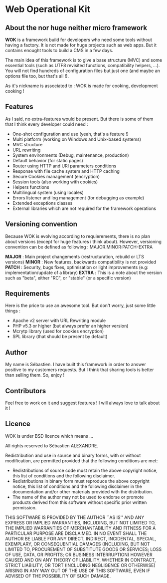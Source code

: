 # Web Operational Kit

## About the nor huge neither micro framework

**WOK** is a framework build for developers who need some tools without having a factory.  It is not made for huge projects such as web apps. But it contains enought tools to build a CMS in a few days.

The main idea of this framework is to give a base structure (MVC) and some essential tools (such as UTF8 revisited functions, compatibility helpers, ...). You will not find hundreds of configuration files but just one (and maybe an options file too, but that's all !). 

As it's nickname is associated to : WOK is made for cooking, development cooking !

## Features

As I said, no extra-features would be present. But there is some of them that I think every developer could need :

- One-shot configuration and use (yeah, that's a feature !)
- Multi platform (working on Windows and Unix-based systems)
- MVC structure
- URL rewriting
- System environments (Debug, maintenance, production) 
- Default behavior (for static pages)
- Router using HTTP and URI parameters conditions
- Response with file cache system and HTTP caching
- Secure Cookies management (encryption)
- Session tools (also working with cookies)
- Helpers functions
- Multilingual system (using locales)
- Errors listener and log management (for debugging as example)
- Extended exceptions classes
- External libraries which are not required for the framework operations


## Versioning convention
Because WOK is evolving according to requierements, there is no plan about versions (except for huge features i think about). However, versioning convention can be defined as following : MAJOR.MINOR:PATCH-EXTRA

**MAJOR** : Main project changements (restructuration, rebuild or LTS versions)
**MINOR** : New features, backwards compatibility is not provided
**PATCH** : Security, bugs fixes, optimisation or light improvements (e.g: implementation/update of a library)
**EXTRA** : This is a note about the version such as "beta", either "RC", or "stable" (or a specific version)

## Requirements

Here is the price to use an awesome tool. But don't worry, just some little things :

- Apache v2 server with URL Rewriting module
- PHP v5.3 or higher (but always prefer an higher version)
- Mcrytp library (used for cookies encryption)
- SPL library (that should be present by default)

## Author

My name is Sébastien. I have built this framework in order to answer positive to my customers requests. But I think that sharing tools is better than selling them. So, enjoy !

## Contributors

Feel free to work on it and suggest features ! I will always love to talk about it !

## Licence

WOK is under BSD licence which means ...

All rights reserved to Sébastien ALEXANDRE.

Redistribution and use in source and binary forms, with or without
modification, are permitted provided that the following conditions
are met:

* Redistributions of source code must retain the above copyright
  notice, this list of conditions and the following disclaimer.
* Redistributions in binary form must reproduce the above copyright
  notice, this list of conditions and the following disclaimer in the
  documentation and/or other materials provided with the distribution.
* The name of the author may not be used to endorse or promote products
  derived from this software without specific prior written permission.

THIS SOFTWARE IS PROVIDED BY THE AUTHOR ``AS IS'' AND ANY EXPRESS OR
IMPLIED WARRANTIES, INCLUDING, BUT NOT LIMITED TO, THE IMPLIED WARRANTIES
OF MERCHANTABILITY AND FITNESS FOR A PARTICULAR PURPOSE ARE DISCLAIMED.
IN NO EVENT SHALL THE AUTHOR BE LIABLE FOR ANY DIRECT, INDIRECT,
INCIDENTAL, SPECIAL, EXEMPLARY, OR CONSEQUENTIAL DAMAGES (INCLUDING, BUT
NOT LIMITED TO, PROCUREMENT OF SUBSTITUTE GOODS OR SERVICES; LOSS OF USE,
DATA, OR PROFITS; OR BUSINESS INTERRUPTION) HOWEVER CAUSED AND ON ANY
THEORY OF LIABILITY, WHETHER IN CONTRACT, STRICT LIABILITY, OR TORT
(INCLUDING NEGLIGENCE OR OTHERWISE) ARISING IN ANY WAY OUT OF THE USE OF
THIS SOFTWARE, EVEN IF ADVISED OF THE POSSIBILITY OF SUCH DAMAGE.